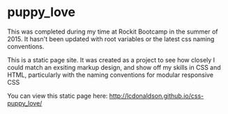 # puppy_love

This was completed during my time at Rockit Bootcamp in the summer of 2015. It hasn't been updated with root variables or the latest css naming conventions.

This is a static page site. It was created as a project to see how closely I could match an exsiting markup design, and show off my skills in CSS and HTML, particularly with the naming conventions for modular responsive CSS

You can view this static page here: http://lcdonaldson.github.io/css-puppy_love/
